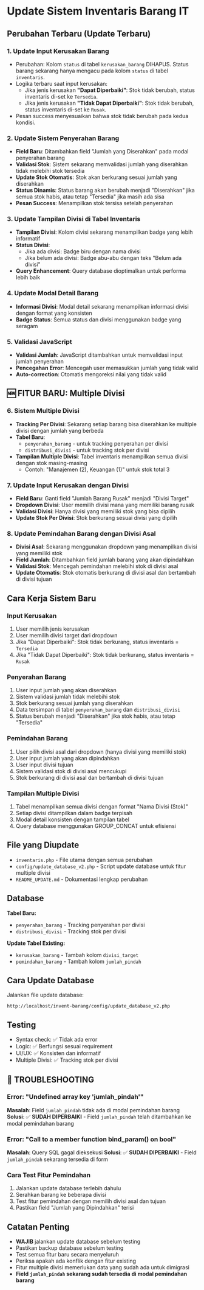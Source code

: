 # Update Sistem Inventaris Barang IT

## Perubahan Terbaru (Update Terbaru)

### 1. Update Input Kerusakan Barang
- Perubahan: Kolom `status` di tabel `kerusakan_barang` DIHAPUS. Status barang sekarang hanya mengacu pada kolom `status` di tabel `inventaris`.
- Logika terbaru saat input kerusakan:
  - Jika jenis kerusakan **"Dapat Diperbaiki"**: Stok tidak berubah, status inventaris di-set ke `Tersedia`.
  - Jika jenis kerusakan **"Tidak Dapat Diperbaiki"**: Stok tidak berubah, status inventaris di-set ke `Rusak`.
- Pesan success menyesuaikan bahwa stok tidak berubah pada kedua kondisi.

### 2. Update Sistem Penyerahan Barang
- **Field Baru**: Ditambahkan field "Jumlah yang Diserahkan" pada modal penyerahan barang
- **Validasi Stok**: Sistem sekarang memvalidasi jumlah yang diserahkan tidak melebihi stok tersedia
- **Update Stok Otomatis**: Stok akan berkurang sesuai jumlah yang diserahkan
- **Status Dinamis**: Status barang akan berubah menjadi "Diserahkan" jika semua stok habis, atau tetap "Tersedia" jika masih ada sisa
- **Pesan Success**: Menampilkan stok tersisa setelah penyerahan

### 3. Update Tampilan Divisi di Tabel Inventaris
- **Tampilan Divisi**: Kolom divisi sekarang menampilkan badge yang lebih informatif
- **Status Divisi**: 
  - Jika ada divisi: Badge biru dengan nama divisi
  - Jika belum ada divisi: Badge abu-abu dengan teks "Belum ada divisi"
- **Query Enhancement**: Query database dioptimalkan untuk performa lebih baik

### 4. Update Modal Detail Barang
- **Informasi Divisi**: Modal detail sekarang menampilkan informasi divisi dengan format yang konsisten
- **Badge Status**: Semua status dan divisi menggunakan badge yang seragam

### 5. Validasi JavaScript
- **Validasi Jumlah**: JavaScript ditambahkan untuk memvalidasi input jumlah penyerahan
- **Pencegahan Error**: Mencegah user memasukkan jumlah yang tidak valid
- **Auto-correction**: Otomatis mengoreksi nilai yang tidak valid

## 🆕 FITUR BARU: Multiple Divisi

### 6. Sistem Multiple Divisi
- **Tracking Per Divisi**: Sekarang setiap barang bisa diserahkan ke multiple divisi dengan jumlah yang berbeda
- **Tabel Baru**: 
  - `penyerahan_barang` - untuk tracking penyerahan per divisi
  - `distribusi_divisi` - untuk tracking stok per divisi
- **Tampilan Multiple Divisi**: Tabel inventaris menampilkan semua divisi dengan stok masing-masing
  - Contoh: "Manajemen (2), Keuangan (1)" untuk stok total 3

### 7. Update Input Kerusakan dengan Divisi
- **Field Baru**: Ganti field "Jumlah Barang Rusak" menjadi "Divisi Target"
- **Dropdown Divisi**: User memilih divisi mana yang memiliki barang rusak
- **Validasi Divisi**: Hanya divisi yang memiliki stok yang bisa dipilih
- **Update Stok Per Divisi**: Stok berkurang sesuai divisi yang dipilih

### 8. Update Pemindahan Barang dengan Divisi Asal
- **Divisi Asal**: Sekarang menggunakan dropdown yang menampilkan divisi yang memiliki stok
- **Field Jumlah**: Ditambahkan field jumlah barang yang akan dipindahkan
- **Validasi Stok**: Mencegah pemindahan melebihi stok di divisi asal
- **Update Otomatis**: Stok otomatis berkurang di divisi asal dan bertambah di divisi tujuan

## Cara Kerja Sistem Baru

### Input Kerusakan
1. User memilih jenis kerusakan
2. User memilih divisi target dari dropdown
3. Jika "Dapat Diperbaiki": Stok tidak berkurang, status inventaris = `Tersedia`
4. Jika "Tidak Dapat Diperbaiki": Stok tidak berkurang, status inventaris = `Rusak`

### Penyerahan Barang
1. User input jumlah yang akan diserahkan
2. Sistem validasi jumlah tidak melebihi stok
3. Stok berkurang sesuai jumlah yang diserahkan
4. Data tersimpan di tabel `penyerahan_barang` dan `distribusi_divisi`
5. Status berubah menjadi "Diserahkan" jika stok habis, atau tetap "Tersedia"

### Pemindahan Barang
1. User pilih divisi asal dari dropdown (hanya divisi yang memiliki stok)
2. User input jumlah yang akan dipindahkan
3. User input divisi tujuan
4. Sistem validasi stok di divisi asal mencukupi
5. Stok berkurang di divisi asal dan bertambah di divisi tujuan

### Tampilan Multiple Divisi
1. Tabel menampilkan semua divisi dengan format "Nama Divisi (Stok)"
2. Setiap divisi ditampilkan dalam badge terpisah
3. Modal detail konsisten dengan tampilan tabel
4. Query database menggunakan GROUP_CONCAT untuk efisiensi

## File yang Diupdate
- `inventaris.php` - File utama dengan semua perubahan
- `config/update_database_v2.php` - Script update database untuk fitur multiple divisi
- `README_UPDATE.md` - Dokumentasi lengkap perubahan

## Database
**Tabel Baru:**
- `penyerahan_barang` - Tracking penyerahan per divisi
- `distribusi_divisi` - Tracking stok per divisi

**Update Tabel Existing:**
- `kerusakan_barang` - Tambah kolom `divisi_target`
- `pemindahan_barang` - Tambah kolom `jumlah_pindah`

## Cara Update Database
Jalankan file update database:
```
http://localhost/invent-barang/config/update_database_v2.php
```

## Testing
- Syntax check: ✅ Tidak ada error
- Logic: ✅ Berfungsi sesuai requirement
- UI/UX: ✅ Konsisten dan informatif
- Multiple Divisi: ✅ Tracking stok per divisi

## 🔧 TROUBLESHOOTING

### Error: "Undefined array key 'jumlah_pindah'"
**Masalah**: Field `jumlah_pindah` tidak ada di modal pemindahan barang
**Solusi**: ✅ **SUDAH DIPERBAIKI** - Field `jumlah_pindah` telah ditambahkan ke modal pemindahan barang

### Error: "Call to a member function bind_param() on bool"
**Masalah**: Query SQL gagal dieksekusi
**Solusi**: ✅ **SUDAH DIPERBAIKI** - Field `jumlah_pindah` sekarang tersedia di form

### Cara Test Fitur Pemindahan
1. Jalankan update database terlebih dahulu
2. Serahkan barang ke beberapa divisi
3. Test fitur pemindahan dengan memilih divisi asal dan tujuan
4. Pastikan field "Jumlah yang Dipindahkan" terisi

## Catatan Penting
- **WAJIB** jalankan update database sebelum testing
- Pastikan backup database sebelum testing
- Test semua fitur baru secara menyeluruh
- Periksa apakah ada konflik dengan fitur existing
- Fitur multiple divisi memerlukan data yang sudah ada untuk dimigrasi
- **Field `jumlah_pindah` sekarang sudah tersedia di modal pemindahan barang**

